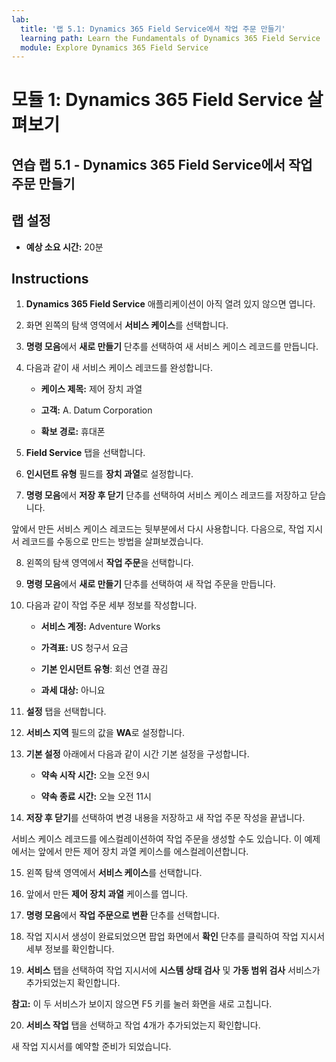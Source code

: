 ```yaml
---
lab:
  title: '랩 5.1: Dynamics 365 Field Service에서 작업 주문 만들기'
  learning path: Learn the Fundamentals of Dynamics 365 Field Service
  module: Explore Dynamics 365 Field Service
---
```


모듈 1: Dynamics 365 Field Service 살펴보기
========================

## 연습 랩 5.1 - Dynamics 365 Field Service에서 작업 주문 만들기

## 랩 설정

  - **예상 소요 시간:** 20분

## Instructions

1. **Dynamics 365 Field Service** 애플리케이션이 아직 열려 있지 않으면 엽니다.  

2. 화면 왼쪽의 탐색 영역에서 **서비스 케이스**를 선택합니다.  

3. **명령 모음**에서 **새로 만들기** 단추를 선택하여 새 서비스 케이스 레코드를 만듭니다. 

4. 다음과 같이 새 서비스 케이스 레코드를 완성합니다. 

    - **케이스 제목:** 제어 장치 과열 

    - **고객:** A. Datum Corporation 

    - **확보 경로:** 휴대폰 

5. **Field Service** 탭을 선택합니다. 

6. **인시던트 유형** 필드를 **장치 과열**로 설정합니다. 

7. **명령 모음**에서 **저장 후 닫기** 단추를 선택하여 서비스 케이스 레코드를 저장하고 닫습니다.  

 

앞에서 만든 서비스 케이스 레코드는 뒷부분에서 다시 사용합니다. 다음으로, 작업 지시서 레코드를 수동으로 만드는 방법을 살펴보겠습니다.  

 

8. 왼쪽의 탐색 영역에서 **작업 주문**을 선택합니다. 

9. **명령 모음**에서 **새로 만들기** 단추를 선택하여 새 작업 주문을 만듭니다. 

10. 다음과 같이 작업 주문 세부 정보를 작성합니다. 

    - **서비스 계정:** Adventure Works 

    - **가격표:** US 청구서 요금 

    - **기본 인시던트 유형**: 회선 연결 끊김 

    - **과세 대상:** 아니요 

11. **설정** 탭을 선택합니다. 

12. **서비스 지역** 필드의 값을 **WA**로 설정합니다. 

13. **기본 설정** 아래에서 다음과 같이 시간 기본 설정을 구성합니다. 

    - **약속 시작 시간:** 오늘 오전 9시 

    - **약속 종료 시간:** 오늘 오전 11시 

14. **저장 후 닫기**를 선택하여 변경 내용을 저장하고 새 작업 주문 작성을 끝냅니다. 

 

서비스 케이스 레코드를 에스컬레이션하여 작업 주문을 생성할 수도 있습니다. 이 예제에서는 앞에서 만든 제어 장치 과열 케이스를 에스컬레이션합니다.  

 

15. 왼쪽 탐색 영역에서 **서비스 케이스**를 선택합니다.  

16. 앞에서 만든 **제어 장치 과열** 케이스를 엽니다.  

17. **명령 모음**에서 **작업 주문으로 변환** 단추를 선택합니다.  

18. 작업 지시서 생성이 완료되었으면 팝업 화면에서 **확인** 단추를 클릭하여 작업 지시서 세부 정보를 확인합니다.  

19. **서비스** 탭을 선택하여 작업 지시서에 **시스템 상태 검사** 및 **가동 범위 검사** 서비스가 추가되었는지 확인합니다. 

**참고:** 이 두 서비스가 보이지 않으면 F5 키를 눌러 화면을 새로 고칩니다.  

20. **서비스 작업** 탭을 선택하고 작업 4개가 추가되었는지 확인합니다. 

새 작업 지시서를 예약할 준비가 되었습니다. 
